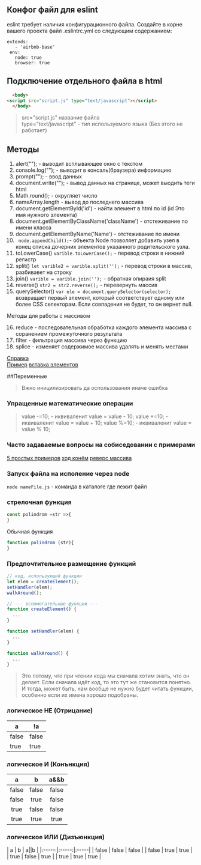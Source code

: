 ## Конфог файл для eslint   
eslint требует наличия конфигурационного файла. Создайте в корне вашего проекта файл .eslintrc.yml со следующим содержанием:
~~~
extends:
   - 'airbnb-base'
 env:
   node: true
   browser: true
~~~

## Подключение отдельного файла в html

~~~ html
  <body>
<script src="script.js" type="text/javascript"></script>
  </body>
~~~
>  src="script.js" название файла    
>  type="text/javascript" -  тип используемого языка (Без этого не работает)   

## Методы    
1. alert(""); - выводит всплывающее окно с текстом    
2. console.log(""); - выводит в консаль(браузера) информацию   
3. prompt(""); - ввод данных   
4. document.write(""); - вывод данных на странице, может выодить теги html 
5. Math.round(); - округляет число
6. nameArray.length - вывод до последнего массива  
7. document.getElementById('id') - найти элемент в html по id (id Это имя нужного элемента)
8. document.getElementByClassName('className') - отстеживание по имени класса
9. document.getElementByName('Name') - отстеживание по имени
10. ` node.appendChild();`- объекта Node позволяет добавить узел в конец списка дочерних элементов указанного родительского узла.
11. toLowerCase() `varible.toLowerCase();` - перевод строки в нижний регистр   
12. split() `let varible2 = varible.split('');` - перевод строки в массив, разбивавет на строку
13. join() `varible = varible.join('');` - обратная опираия  split
14. reverse() `str2 = str2.reverse();` - перевернуть массив
15. querySelector() `var ele = document.querySelector(selector);` возвращает первый элемент, который соответствует одному или более CSS селекторам. Если совпадения не будет, то он вернет null.    

Методы для работы с массивом

16. reduce - последовательная обработка каждого элемента массива с соранением промежуточного результата
17. filter - фильтрация массива через функцию
18. splice - изменяет содержимое массива удалять и менять местами



[Справка](http://htmlbook.ru/html)   
[Пример](https://www.youtube.com/watch?v=JkYOYtIAwR0)
[вставка элементов](https://learn.javascript.ru/modifying-document)

##Переменные
> Вжно иницилизировать да оспользования иначе ошибка

### Упращенные математические операции   
> value -=10; - иквиваленит value = value - 10;
> value +=10; - иквиваленит value = value + 10;
> value %=10; - иквиваленит value = value % 10;

### Часто задаваемые вопросы на собиседовании с примерами   
[5 простых примеров](https://www.youtube.com/watch?v=FfMLwVlSxDo)
[ход конём](https://www.youtube.com/watch?v=yTT3qMDCFgs) 
[реверс массива](https://www.youtube.com/watch?v=JiX2RGaW5I4) 

###  Запуск файла на исполение через node
`node nameFile.js` - команда в каталоге где лежит файл

### стрелочная функция
~~~ javascript
const polindrom =str =>{ 
}
~~~
Обычная функция
~~~ javascript
function polindrom (str){ 
}
~~~
### Предпочтительное размещение функций

~~~ javascript
// код, использующий функции
let elem = createElement();
setHandler(elem);
walkAround();

// --- вспомогательные функции ---
function createElement() {
  ...
}

function setHandler(elem) {
  ...
}

function walkAround() {
  ...
}
~~~
> Это потому, что при чтении кода мы сначала хотим знать, что он делает. 
> Если сначала идёт код, то это тут же становится понятно. 
> И тогда, может быть, нам вообще не нужно будет читать функции, особенно если их имена хорошо подобраны.     

### логическое НЕ (Отрицание)      
|   a   |   !a   |
|-----|------|
| false |  false |
|  true |  true  |

### логическое И (Конънкция)    
|   a   |   b   |  a&&b |
|:-----:|:-----:|:-----:|
| false | false | false |
| false | true | false |
|  true | false | false |
|  true | true | true |   

### логическое ИЛИ (Дизъюнкция)     
|   a   |   b   |  a||b |
|:-----:|:-----:|:-----|
| false | false | false |
| false | true | true |
|  true | false | true |
|  true | true | true |
